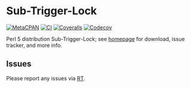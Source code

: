 # Sub-Trigger-Lock

[![MetaCPAN](https://img.shields.io/cpan/v/Sub-Trigger-Lock.svg)](https://metacpan.org/release/Sub-Trigger-Lock)
[![CI](https://github.com/tobyink/p5-sub-trigger-lock/workflows/CI/badge.svg)](https://github.com/tobyink/p5-sub-trigger-lock/actions)
[![Coveralls](https://coveralls.io/repos/tobyink/p5-sub-trigger-lock/badge.svg?branch=master&amp;service=github)](https://coveralls.io/github/tobyink/p5-sub-trigger-lock)
[![Codecov](https://codecov.io/gh/tobyink/p5-sub-trigger-lock/branch/master/graph/badge.svg)](https://codecov.io/gh/tobyink/p5-sub-trigger-lock)

Perl 5 distribution Sub-Trigger-Lock; see [homepage](https://metacpan.org/release/Sub-Trigger-Lock)
for download, issue tracker, and more info.

## Issues

Please report any issues via [RT](https://rt.cpan.org/Dist/Display.html?Queue=Sub-Trigger-Lock).
